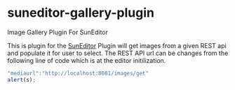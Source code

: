 # suneditor-gallery-plugin
Image Gallery Plugin For SunEditor

This is plugin for the [SunEditor](https://github.com/JiHong88/SunEditor)
Plugin will get images from a given REST api and populate it for user to select. The REST API url can be changes from the following line of code which is at the editor initilization.

```javascript
"mediaurl":"http://localhost:8081/images/get"
alert(s);
```
